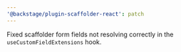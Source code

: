 ```yaml
---
'@backstage/plugin-scaffolder-react': patch
---
```


Fixed scaffolder form fields not resolving correctly in the `useCustomFieldExtensions` hook.
